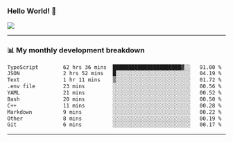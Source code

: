 ### Hello World! 👋

<a>
  <img align="center" src="https://github-readme-stats.vercel.app/api?username=megatunger&count_private=true&include_all_commits=true&bg_color=30,56CCF2,2F80ED&title_color=fff&text_color=fff" />
</a>

------
### 📊 My monthly development breakdown

<!--START_SECTION:waka-->

```txt
TypeScript        62 hrs 36 mins  ██████████████████████▓░░   91.00 %
JSON              2 hrs 52 mins   █░░░░░░░░░░░░░░░░░░░░░░░░   04.19 %
Text              1 hr 11 mins    ▒░░░░░░░░░░░░░░░░░░░░░░░░   01.72 %
.env file         23 mins         ░░░░░░░░░░░░░░░░░░░░░░░░░   00.56 %
YAML              21 mins         ░░░░░░░░░░░░░░░░░░░░░░░░░   00.52 %
Bash              20 mins         ░░░░░░░░░░░░░░░░░░░░░░░░░   00.50 %
C++               11 mins         ░░░░░░░░░░░░░░░░░░░░░░░░░   00.28 %
Markdown          9 mins          ░░░░░░░░░░░░░░░░░░░░░░░░░   00.22 %
Other             8 mins          ░░░░░░░░░░░░░░░░░░░░░░░░░   00.19 %
Git               6 mins          ░░░░░░░░░░░░░░░░░░░░░░░░░   00.17 %
```

<!--END_SECTION:waka-->

------
